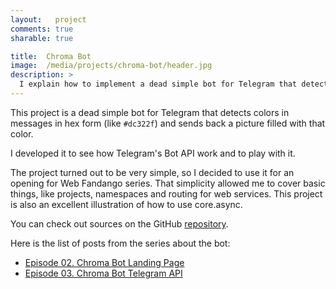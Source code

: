 ```yaml
---
layout:   project
comments: true
sharable: true

title:  Chroma Bot
image:  /media/projects/chroma-bot/header.jpg
description: >
  I explain how to implement a dead simple bot for Telegram that detects colors in messages in hex form, like #dc322f, and sends back a picture filled with that color.
---
```


This project is a dead simple bot for Telegram that detects colors in messages in hex form (like `#dc322f`) and sends back a picture filled with that color.

I developed it to see how Telegram's Bot API work and to play with it.

The project turned out to be very simple, so I decided to use it for an opening for Web Fandango series. That simplicity allowed me to cover basic things, like projects, namespaces and routing for web services. This project is also an excellent illustration of how to use core.async.

You can check out sources on the GitHub [repository](https://github.com/Otann/chroma-bot).

Here is the list of posts from the series about the bot:

* [Episode 02. Chroma Bot Landing Page](/web-fandango/chroma-bot-1/)
* [Episode 03. Chroma Bot Telegram API](web-fandango/chroma-bot-telegram-api/)
